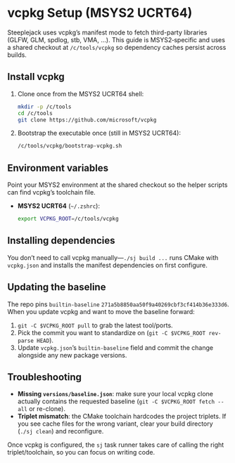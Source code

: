 # vcpkg Setup (MSYS2 UCRT64)

Steeplejack uses vcpkg’s manifest mode to fetch third-party libraries (GLFW, GLM, spdlog, stb, VMA, …).
This guide is MSYS2‑specific and uses a shared checkout at `/c/tools/vcpkg` so dependency caches persist across builds.

## Install vcpkg

1. Clone once from the MSYS2 UCRT64 shell:

   ```bash
   mkdir -p /c/tools
   cd /c/tools
   git clone https://github.com/microsoft/vcpkg
   ```

2. Bootstrap the executable once (still in MSYS2 UCRT64):

   ```bash
   /c/tools/vcpkg/bootstrap-vcpkg.sh
   ```

## Environment variables

Point your MSYS2 environment at the shared checkout so the helper scripts can find vcpkg’s toolchain file.

- **MSYS2 UCRT64** (`~/.zshrc`):

  ```bash
  export VCPKG_ROOT=/c/tools/vcpkg
  ```

## Installing dependencies

You don’t need to call vcpkg manually—`./sj build ...` runs CMake with `vcpkg.json` and installs the manifest dependencies on first configure.

## Updating the baseline

The repo pins `builtin-baseline` `271a5b8850aa50f9a40269cbf3cf414b36e333d6`. When you update vcpkg and want to move the baseline forward:

1. `git -C $VCPKG_ROOT pull` to grab the latest tool/ports.
2. Pick the commit you want to standardize on (`git -C $VCPKG_ROOT rev-parse HEAD`).
3. Update `vcpkg.json`’s `builtin-baseline` field and commit the change alongside any new package versions.

## Troubleshooting

- **Missing `versions/baseline.json`**: make sure your local vcpkg clone actually contains the requested baseline (`git -C $VCPKG_ROOT fetch --all` or re-clone).
- **Triplet mismatch**: the CMake toolchain hardcodes the project triplets. If you see cache files for the wrong variant, clear your build directory (`./sj clean`) and reconfigure.

Once vcpkg is configured, the `sj` task runner takes care of calling the right triplet/toolchain, so you can focus on writing code.
